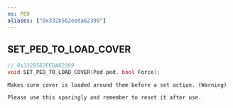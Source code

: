 ```yaml
---
ns: PED
aliases: ["0x332b562eeda62399"]
---
```

## SET_PED_TO_LOAD_COVER

```c
// 0x332B562EEDA62399
void SET_PED_TO_LOAD_COVER(Ped ped, bool Force);
```

```
Makes sure cover is loaded around them before a set action. (Warning)

Please use this sparingly and remember to reset it after use.
```
